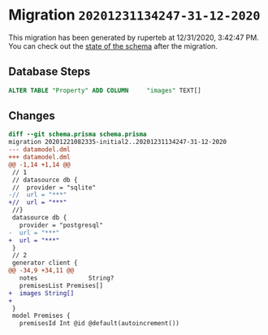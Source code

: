 # Migration `20201231134247-31-12-2020`

This migration has been generated by ruperteb at 12/31/2020, 3:42:47 PM.
You can check out the [state of the schema](./schema.prisma) after the migration.

## Database Steps

```sql
ALTER TABLE "Property" ADD COLUMN     "images" TEXT[]
```

## Changes

```diff
diff --git schema.prisma schema.prisma
migration 20201221082335-initial2..20201231134247-31-12-2020
--- datamodel.dml
+++ datamodel.dml
@@ -1,14 +1,14 @@
 // 1
 // datasource db {
 //  provider = "sqlite"
-//  url = "***"
+//  url = "***"
 //}
 datasource db {
   provider = "postgresql"
-  url = "***"
+  url = "***"
 }
 // 2
 generator client {
@@ -34,9 +34,11 @@
   notes              String?
   premisesList Premises[]
+  images String[]
+
 }
 model Premises {
   premisesId Int @id @default(autoincrement())
```


